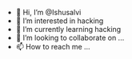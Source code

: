 - 👋 Hi, I’m @Ishusalvi
- 👀 I’m interested in hacking 
- 🌱 I’m currently learning hacking 
- 💞️ I’m looking to collaborate on ...
- 📫 How to reach me ...

<!---
Ishusalvi/Ishusalvi is a ✨ special ✨ repository because its `README.md` (this file) appears on your GitHub profile.
You can click the Preview link to take a look at your changes.
--->
